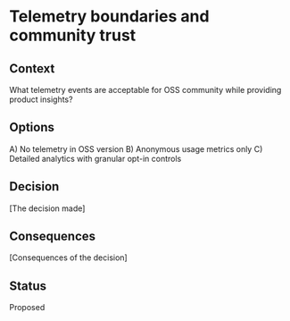 # Telemetry boundaries and community trust

## Context

What telemetry events are acceptable for OSS community while providing product insights?

## Options

A) No telemetry in OSS version
B) Anonymous usage metrics only
C) Detailed analytics with granular opt-in controls

## Decision

[The decision made]

## Consequences

[Consequences of the decision]

## Status

Proposed